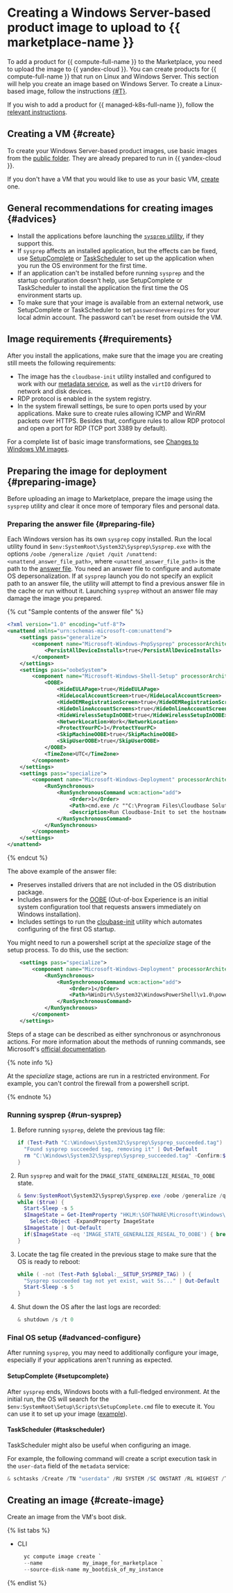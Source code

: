 # Creating a Windows Server-based product image to upload to {{ marketplace-name }}

To add a product for {{ compute-full-name }} to the Marketplace, you need to upload the image to {{ yandex-cloud }}. You can create products for {{ compute-full-name }} that run on Linux and Windows Server. This section will help you create an image based on Windows Server. To create a Linux-based image, follow the instructions [{#T}](create-image.md).

If you wish to add a product for {{ managed-k8s-full-name }}, follow the [relevant instructions](create-container.md).

## Creating a VM {#create}

To create your Windows Server-based product images, use basic images from the [public folder](../../compute/operations/images-with-pre-installed-software/get-list.md). They are already prepared to run in {{ yandex-cloud }}.

If you don't have a VM that you would like to use as your basic VM, [create](../../compute/operations/vm-create/create-windows-vm.md) one.

## General recommendations for creating images {#advices}

* Install the applications before launching the [`sysprep` utility](https://en.wikipedia.org/wiki/Sysprep), if they support this.
* If `sysprep` affects an installed application, but the effects can be fixed, use [SetupComplete](#setupcomplete) or [TaskScheduler](#taskscheduler) to set up the application when you run the OS environment for the first time.
* If an application can't be installed before running `sysprep` and the startup configuration doesn't help, use SetupComplete or TaskScheduler to install the application the first time the OS environment starts up.
* To make sure that your image is available from an external network, use SetupComplete or TaskScheduler to set `passwordneverexpires` for your local admin account. The password can't be reset from outside the VM.

## Image requirements {#requirements}

After you install the applications, make sure that the image you are creating still meets the following requirements:

* The image has the `cloudbase-init` utility installed and configured to work with our [metadata service](../../compute/operations/vm-info/get-info.md#inside-instance), as well as the `virtIO` drivers for network and disk devices.
* RDP protocol is enabled in the system registry.
* In the system firewall settings, be sure to open ports used by your applications. Make sure to create rules allowing ICMP and WinRM packets over HTTPS. Besides that, configure rules to allow RDP protocol and open a port for RDP (TCP port 3389 by default).

For a complete list of basic image transformations, see [Changes to Windows VM images](../../microsoft/list-of-instances.md#changes).

## Preparing the image for deployment {#preparing-image}

Before uploading an image to Marketplace, prepare the image using the `sysprep` utility and clear it once more of temporary files and personal data.

### Preparing the answer file {#preparing-file}

Each Windows version has its own `sysprep` copy installed. Run the local utility found in `$env:SystemRoot\System32\Sysprep\Sysprep.exe` with the options `/oobe /generalize /quiet /quit /unattend:<unattend_answer_file_path>`, where `<unattend_answer_file_path>` is the path to the [answer file](https://docs.microsoft.com/en-us/windows-hardware/manufacture/desktop/use-answer-files-with-sysprep). You need an answer file to configure and automate OS depersonalization. If at `sysprep` launch you do not specify an explicit path to an answer file, the utility will attempt to find a previous answer file in the cache or run without it. Launching `sysprep` without an answer file may damage the image you prepared.

{% cut "Sample contents of the answer file" %}

```xml
<?xml version="1.0" encoding="utf-8"?>
<unattend xmlns="urn:schemas-microsoft-com:unattend">
    <settings pass="generalize">
        <component name="Microsoft-Windows-PnpSysprep" processorArchitecture="amd64" publicKeyToken="31bf3856ad364e35" language="neutral" versionScope="nonSxS" xmlns:wcm="http://schemas.microsoft.com/WMIConfig/2002/State" xmlns:xsi="http://www.w3.org/2001/XMLSchema-instance">
            <PersistAllDeviceInstalls>true</PersistAllDeviceInstalls>
        </component>
    </settings>
    <settings pass="oobeSystem">
        <component name="Microsoft-Windows-Shell-Setup" processorArchitecture="amd64" publicKeyToken="31bf3856ad364e35" language="neutral" versionScope="nonSxS" xmlns:wcm="http://schemas.microsoft.com/WMIConfig/2002/State">
            <OOBE>
                <HideEULAPage>true</HideEULAPage>
                <HideLocalAccountScreen>true</HideLocalAccountScreen>
                <HideOEMRegistrationScreen>true</HideOEMRegistrationScreen>
                <HideOnlineAccountScreens>true</HideOnlineAccountScreens>
                <HideWirelessSetupInOOBE>true</HideWirelessSetupInOOBE>
                <NetworkLocation>Work</NetworkLocation>
                <ProtectYourPC>1</ProtectYourPC>
                <SkipMachineOOBE>true</SkipMachineOOBE>
                <SkipUserOOBE>true</SkipUserOOBE>
            </OOBE>
            <TimeZone>UTC</TimeZone>
        </component>
    </settings>
    <settings pass="specialize">
        <component name="Microsoft-Windows-Deployment" processorArchitecture="amd64" publicKeyToken="31bf3856ad364e35" language="neutral" versionScope="nonSxS" xmlns:wcm="http://schemas.microsoft.com/WMIConfig/2002/State" xmlns:xsi="http://www.w3.org/2001/XMLSchema-instance">
            <RunSynchronous>
                <RunSynchronousCommand wcm:action="add">
                    <Order>1</Order>
                    <Path>cmd.exe /c ""C:\Program Files\Cloudbase Solutions\Cloudbase-Init\Python\Scripts\cloudbase-init.exe" --config-file "C:\Program Files\Cloudbase Solutions\Cloudbase-Init\conf\cloudbase-init-unattend.conf" &amp;&amp; exit 1 || exit 2"</Path>
                    <Description>Run Cloudbase-Init to set the hostname</Description>
                </RunSynchronousCommand>
            </RunSynchronous>
        </component>
    </settings>
</unattend>  
```

{% endcut %}

The above example of the answer file:
* Preserves installed drivers that are not included in the OS distribution package.
* Includes answers for the [OOBE](https://en.wikipedia.org/wiki/Out-of-box_experience) (Out-of-box Experience is an initial system configuration tool that requests answers immediately on Windows installation).
* Includes settings to run the [cloubase-init](https://cloudbase-init.readthedocs.io/en/latest/tutorial.html) utility which automates configuring of the first OS startup.

You might need to run a powershell script at the _specialize_ stage of the setup process. To do this, use the section:

```xml
    <settings pass="specialize">
        <component name="Microsoft-Windows-Deployment" processorArchitecture="amd64" publicKeyToken="31bf3856ad364e35" language="neutral" versionScope="nonSxS" xmlns:wcm="http://schemas.microsoft.com/WMIConfig/2002/State" xmlns:xsi="http://www.w3.org/2001/XMLSchema-instance">
            <RunSynchronous>
                <RunSynchronousCommand wcm:action="add">
                    <Order>1</Order>
                    <Path>%WinDir%\System32\WindowsPowerShell\v1.0\powershell.exe -NoProfile -NoLogo -ExecutionPolicy Unrestricted -File c:\example\script\path.ps1</Path>
                </RunSynchronousCommand>
            </RunSynchronous>
        </component>
    </settings>
```

Steps of a stage can be described as either synchronous or asynchronous actions. For more information about the methods of running commands, see Microsoft's [official documentation](https://docs.microsoft.com/en-us/windows-hardware/customize/desktop/unattend/microsoft-windows-deployment-runsynchronous).

{% note info %}

At the _specialize_ stage, actions are run in a restricted environment. For example, you can't control the firewall from a powershell script.

{% endnote %}

### Running sysprep {#run-sysprep}

1. Before running `sysprep`, delete the previous tag file:

   ```powershell
   if (Test-Path "C:\Windows\System32\Sysprep\Sysprep_succeeded.tag") {
     "Found sysprep succeeded tag, removing it" | Out-Default
     rm "C:\Windows\System32\Sysprep\Sysprep_succeeded.tag" -Confirm:$false -ea:Stop
   }
   ```

1. Run `sysprep` and wait for the `IMAGE_STATE_GENERALIZE_RESEAL_TO_OOBE` state.

   ```powershell
   & $env:SystemRoot\System32\Sysprep\Sysprep.exe /oobe /generalize /quiet /quit /unattend:"<path to the answer file>"
   while ($true) {
     Start-Sleep -s 5
     $ImageState = Get-ItemProperty "HKLM:\SOFTWARE\Microsoft\Windows\CurrentVersion\Setup\State" | `
       Select-Object -ExpandProperty ImageState    
     $ImageState | Out-Default
     if($ImageState -eq 'IMAGE_STATE_GENERALIZE_RESEAL_TO_OOBE') { break }
   }
   ```

1. Locate the tag file created in the previous stage to make sure that the OS is ready to reboot:

   ```powershell
   while ( -not (Test-Path $global:__SETUP_SYSPREP_TAG) ) {
     "Sysprep succeeded tag not yet exist, wait 5s..." | Out-Default
     Start-Sleep -s 5
   }
   ```

1. Shut down the OS after the last logs are recorded:

   ```powershell
   & shutdown /s /t 0
   ```

### Final OS setup {#advanced-configure}

After running `sysprep`, you may need to additionally configure your image, especially if your applications aren't running as expected.

#### SetupComplete {#setupcomplete}

After `sysprep` ends, Windows boots with a full-fledged environment. At the initial run, the OS will search for the `$env:SystemRoot\Setup\Scripts\SetupComplete.cmd` file to execute it. You can use it to set up your image ([example](https://github.com/yandex-cloud/examples/tree/master/packer-ansible-windows/setup_complete)).

#### TaskScheduler {#taskscheduler}

TaskScheduler might also be useful when configuring an image.

For example, the following command will create a script execution task in the `user-data` field of the `metadata` service:

```powershell
& schtasks /Create /TN "userdata" /RU SYSTEM /SC ONSTART /RL HIGHEST /TR "Powershell -NoProfile -ExecutionPolicy Bypass -Command \`"& {iex (irm -H @{\\\`"Metadata-Flavor\\\`"=\\\`"Google\\\`"} \\\`"http://169.254.169.254/computeMetadata/v1/instance/attributes/user-data\\\`")}\`"" | Out-Null
```

## Creating an image {#create-image}

Create an image from the VM's boot disk.

{% list tabs %}

- CLI

   ```powershell
     yc compute image create `
     --name             my_image_for_marketplace `
     --source-disk-name my_bootdisk_of_my_instance
   ```

{% endlist %}
